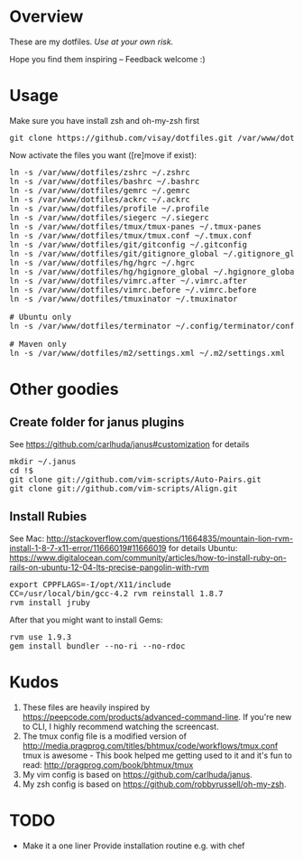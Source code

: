 # Overview

These are my dotfiles. *Use at your own risk.*

Hope you find them inspiring – Feedback welcome :)

# Usage

Make sure you have install zsh and oh-my-zsh first
<pre>
git clone https://github.com/visay/dotfiles.git /var/www/dotfiles
</pre>
Now activate the files you want ([re]move if exist):
<pre>
ln -s /var/www/dotfiles/zshrc ~/.zshrc
ln -s /var/www/dotfiles/bashrc ~/.bashrc
ln -s /var/www/dotfiles/gemrc ~/.gemrc
ln -s /var/www/dotfiles/ackrc ~/.ackrc
ln -s /var/www/dotfiles/profile ~/.profile
ln -s /var/www/dotfiles/siegerc ~/.siegerc
ln -s /var/www/dotfiles/tmux/tmux-panes ~/.tmux-panes
ln -s /var/www/dotfiles/tmux/tmux.conf ~/.tmux.conf
ln -s /var/www/dotfiles/git/gitconfig ~/.gitconfig               # Make sure you customize your author
ln -s /var/www/dotfiles/git/gitignore_global ~/.gitignore_global
ln -s /var/www/dotfiles/hg/hgrc ~/.hgrc                          # Make sure you customize your author
ln -s /var/www/dotfiles/hg/hgignore_global ~/.hgignore_global
ln -s /var/www/dotfiles/vimrc.after ~/.vimrc.after
ln -s /var/www/dotfiles/vimrc.before ~/.vimrc.before
ln -s /var/www/dotfiles/tmuxinator ~/.tmuxinator

# Ubuntu only
ln -s /var/www/dotfiles/terminator ~/.config/terminator/config

# Maven only
ln -s /var/www/dotfiles/m2/settings.xml ~/.m2/settings.xml
</pre>

# Other goodies

## Create folder for janus plugins

See https://github.com/carlhuda/janus#customization for details
<pre>
mkdir ~/.janus
cd !$
git clone git://github.com/vim-scripts/Auto-Pairs.git
git clone git://github.com/vim-scripts/Align.git
</pre>

## Install Rubies

See
Mac: http://stackoverflow.com/questions/11664835/mountain-lion-rvm-install-1-8-7-x11-error/11666019#11666019
for details
Ubuntu: https://www.digitalocean.com/community/articles/how-to-install-ruby-on-rails-on-ubuntu-12-04-lts-precise-pangolin-with-rvm
<pre>
export CPPFLAGS=-I/opt/X11/include
CC=/usr/local/bin/gcc-4.2 rvm reinstall 1.8.7
rvm install jruby
</pre>
After that you might want to install Gems:
<pre>
rvm use 1.9.3
gem install bundler --no-ri --no-rdoc
</pre>

# Kudos

1. These files are heavily inspired by https://peepcode.com/products/advanced-command-line.
If you're new to CLI, I highly recommend watching the screencast.
2. The tmux config file is a modified version of http://media.pragprog.com/titles/bhtmux/code/workflows/tmux.conf
tmux is awesome - This book helped me getting used to it and it's fun to read: http://pragprog.com/book/bhtmux/tmux
3. My vim config is based on https://github.com/carlhuda/janus.
4. My zsh config is based on https://github.com/robbyrussell/oh-my-zsh.

# TODO

* Make it a one liner
Provide installation routine e.g. with chef